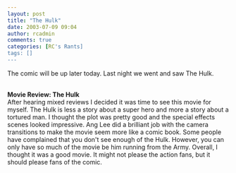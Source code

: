 ```yaml
---
layout: post
title: "The Hulk"
date: 2003-07-09 09:04
author: rcadmin
comments: true
categories: [RC's Rants]
tags: []
---
```

The comic will be up later today. Last night we went and saw The Hulk. 
<br />

<br />
<b>Movie Review: The Hulk</b>
<br />
After hearing mixed reviews I decided it was time to see this movie for myself. The Hulk is less a story about a super hero and more a story about a tortured man. I thought the plot was pretty good and the special effects scenes looked impressive. Ang Lee did a brilliant job with the camera transitions to make the movie seem more like a comic book. Some people have complained that you don't see enough of the Hulk. However, you can only have so much of the movie be him running from the Army. Overall, I thought it was a good movie. It might not please the action fans, but it should please fans of the comic.
